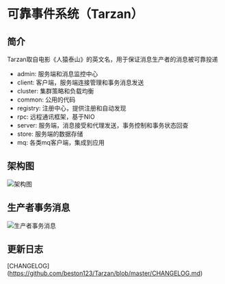 # 可靠事件系统（Tarzan）

## 简介
Tarzan取自电影《人猿泰山》的英文名，用于保证消息生产者的消息被可靠投递
- admin: 服务端和消息监控中心
- client: 客户端，服务端连接管理和事务消息发送
- cluster: 集群策略和负载均衡
- common: 公用的代码
- registry: 注册中心，提供注册和自动发现
- rpc: 远程通讯框架，基于NIO
- server: 服务端，消息接受和代理发送，事务控制和事务状态回查
- store: 服务端的数据存储
- mq: 各类mq客户端，集成到应用

## 架构图
![架构图](https://github.com/beston123/tevent/blob/master/doc/Architecture.png)

## 生产者事务消息
![生产者事务消息](https://github.com/beston123/tevent/blob/master/doc/TransactionMessage.png)

## 更新日志
[CHANGELOG] (https://github.com/beston123/Tarzan/blob/master/CHANGELOG.md)